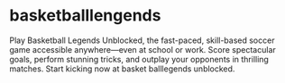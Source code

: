 # basketballlengends
Play Basketball Legends Unblocked, the fast-paced, skill-based soccer game accessible anywhere—even at school or work. Score spectacular goals, perform stunning tricks, and outplay your opponents in thrilling matches. Start kicking now at basket balllegends unblocked.
